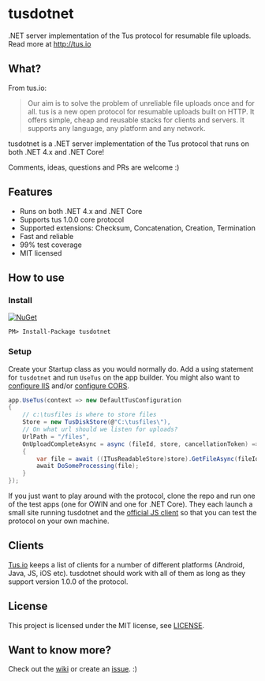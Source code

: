 # tusdotnet
.NET server implementation of the Tus protocol for resumable file uploads. Read more at http://tus.io

## What?
From tus.io:
>Our aim is to solve the problem of unreliable file uploads once and for all. tus is a new open protocol for resumable uploads built on HTTP. It offers simple, cheap and reusable stacks for clients and servers. It supports any language, any platform and any network.

tusdotnet is a .NET server implementation of the Tus protocol that runs on both .NET 4.x and .NET Core!

Comments, ideas, questions and PRs are welcome :)

## Features
* Runs on both .NET 4.x and .NET Core
* Supports tus 1.0.0 core protocol
* Supported extensions: Checksum, Concatenation, Creation, Termination
* Fast and reliable
* 99% test coverage
* MIT licensed

## How to use

### Install

[![NuGet](https://img.shields.io/nuget/v/tusdotnet.svg)](https://www.nuget.org/packages/tusdotnet)

``PM> Install-Package tusdotnet``

### Setup

Create your Startup class as you would normally do. Add a using statement for `tusdotnet` and run `UseTus` on the app builder. You might also want to [configure IIS](https://github.com/smatsson/tusdotnet/wiki/Configure-IIS) and/or [configure CORS](https://github.com/smatsson/tusdotnet/wiki/Cross-domain-requests-(CORS)).

```csharp
app.UseTus(context => new DefaultTusConfiguration
{
	// c:\tusfiles is where to store files
	Store = new TusDiskStore(@"C:\tusfiles\"),
	// On what url should we listen for uploads?
	UrlPath = "/files",
	OnUploadCompleteAsync = async (fileId, store, cancellationToken) =>
	{
		var file = await ((ITusReadableStore)store).GetFileAsync(fileId, cancellationToken);
		await DoSomeProcessing(file);
	}
});
```
 
If you just want to play around with the protocol, clone the repo and run one of the test apps (one for OWIN and one for .NET Core). They each launch a small site running tusdotnet and the [official JS client](https://github.com/tus/tus-js-client) so that you can test the protocol on your own machine.

## Clients
[Tus.io](http://tus.io/implementations.html) keeps a list of clients for a number of different platforms (Android, Java, JS, iOS etc). tusdotnet should work with all of them as long as they support version 1.0.0 of the protocol.

## License
This project is licensed under the MIT license, see [LICENSE](LICENSE).

## Want to know more?
Check out the [wiki](https://github.com/smatsson/tusdotnet/wiki) or create an [issue](https://github.com/smatsson/tusdotnet/issues). :) 